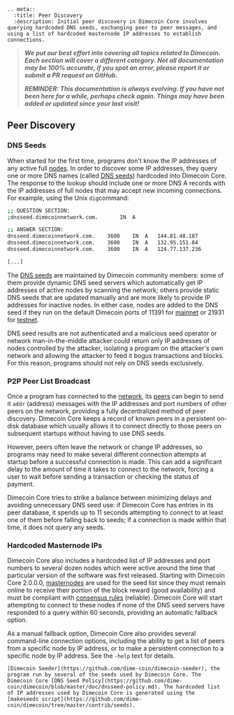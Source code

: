 ```{eval-rst}
.. meta::
  :title: Peer Discovery
  :description: Initial peer discovery in Dimecoin Core involves querying hardcoded DNS seeds, exchanging peer to peer messages, and using a list of hardcoded masternode IP addresses to establish connections.
```

> ***We put our best effort into covering all topics related to Dimecoin. Each section will cover a different category. Not all documentation may be 100% accurate, if you spot an error, please report it or submit a PR request on GitHub.***
>
> ***REMINDER: This documentation is always evolving. If you have not been here for a while, perhaps check again. Things may have been added or updated since your last visit!***

## Peer Discovery

### DNS Seeds

When started for the first time, programs don't know the IP addresses of any active full [nodes](../resources/glossary.md#node). In order to discover some IP addresses, they query one or more DNS names (called [DNS seeds](../resources/glossary.md#dns-seed)) hardcoded into Dimecoin Core. The response to the lookup should include one or more DNS A records with the IP addresses of full nodes that may accept new incoming connections. For example, using the Unix `dig`command:

```bash
;; QUESTION SECTION:
;dnsseed.dimecoinnetwork.com.		IN	A

;; ANSWER SECTION:
dnsseed.dimecoinnetwork.com.	3600	IN	A	144.81.48.187
dnsseed.dimecoinnetwork.com.	3600	IN	A	132.95.151.84
dnsseed.dimecoinnetwork.com.	3600	IN	A	124.77.137.236

[...]
```

The [DNS seeds](../resources/glossary.md#dns-seed) are maintained by Dimecoin community members: some of them provide dynamic DNS seed servers which automatically get IP addresses of active nodes by scanning the network; others provide static DNS seeds that are updated manually and are more likely to provide IP addresses for inactive nodes. In either case, nodes are added to the DNS seed if they run on the default Dimecoin ports of 11391 for [mainnet](../resources/glossary.md#mainnet) or 21931 for [testnet](../resources/glossary.md#testnet).

DNS seed results are not authenticated and a malicious seed operator or network man-in-the-middle attacker could return only IP addresses of nodes controlled by the attacker, isolating a program on the attacker's own network and allowing the attacker to feed it bogus transactions and blocks. For this reason, programs should not rely on DNS seeds exclusively.

### P2P Peer List Broadcast

Once a program has connected to the [network](../resources/glossary.md#network), its [peers](../resources/glossary.md#peer) can begin to send it `addr` (address) messages with the IP addresses and port numbers of other peers on the network, providing a fully decentralized method of peer discovery. Dimecoin Core keeps a record of known peers in a persistent on-disk database which usually allows it to connect directly to those peers on subsequent startups without having to use DNS seeds.

However, peers often leave the network or change IP addresses, so programs may need to make several different connection attempts at startup before a successful connection is made. This can add a significant delay to the amount of time it takes to connect to the network, forcing a user to wait before sending a transaction or checking the status of payment.

Dimecoin Core tries to strike a balance between minimizing delays and avoiding unnecessary DNS seed use: if Dimecoin Core has entries in its peer database, it spends up to 11 seconds attempting to connect to at least one of them before falling back to seeds; if a connection is made within that time, it does not query any seeds.

### Hardcoded Masternode IPs

Dimecoin Core also includes a hardcoded list of IP addresses and port numbers to several dozen nodes which were active around the time that particular version of the software was first released. Starting with Dimecoin Core 2.0.0.0, [masternodes](../resources/glossary.md#masternode) are used for the seed list since they must remain online to receive their portion of the block reward (good availability) and must be compliant with [consensus rules](../resources/glossary.md#consensus-rules) (reliable). Dimecoin Core will start attempting to connect to these nodes if none of the DNS seed servers have responded to a query within 60 seconds, providing an automatic fallback option.

As a manual fallback option, Dimecoin Core also provides several command-line connection options, including the ability to get a list of peers from a specific node by IP address, or to make a persistent connection to a specific node by IP address.  See the `-help` text for details.

```{admonition} Resources
[Dimecoin Seeder](https://github.com/dime-coin/dimecoin-seeder), the program run by several of the seeds used by Dimecoin Core. The Dimecoin Core [DNS Seed Policy](https://github.com/dime-coin/dimecoin/blob/master/doc/dnsseed-policy.md). The hardcoded list of IP addresses used by Dimecoin Core is generated using the [makeseeds script](https://github.com/dime-coin/dimecoin/tree/master/contrib/seeds).
```
